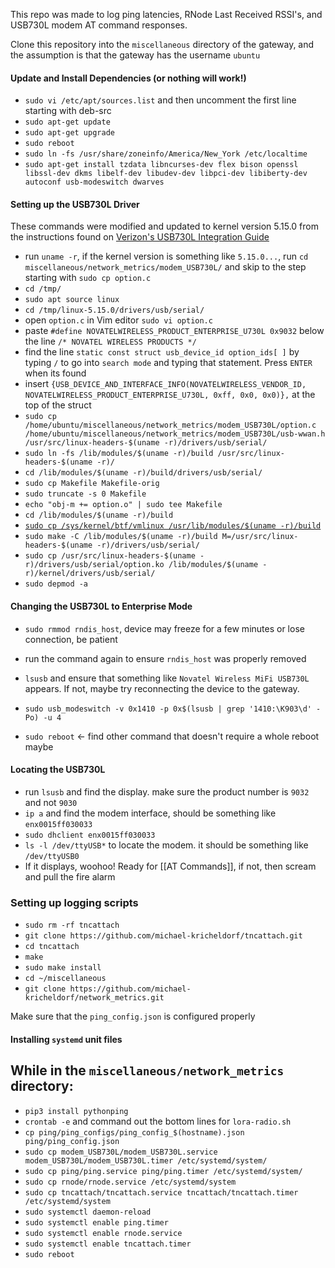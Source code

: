 This repo was made to log ping latencies, RNode Last Received RSSI's, and USB730L modem AT command responses.

Clone this repository into the `miscellaneous` directory of the gateway, and the assumption is that the gateway has the username `ubuntu`

#### Update and Install Dependencies (or nothing will work!)
 - `sudo vi /etc/apt/sources.list` and then uncomment the first line starting with deb-src
 - `sudo apt-get update`
 - `sudo apt-get upgrade`
 - `sudo reboot`
 - `sudo ln -fs /usr/share/zoneinfo/America/New_York /etc/localtime`
 - `sudo apt-get install tzdata libncurses-dev flex bison openssl libssl-dev dkms libelf-dev libudev-dev libpci-dev libiberty-dev autoconf usb-modeswitch dwarves`

#### Setting up the USB730L Driver
These commands were modified and updated to kernel version 5.15.0 from the instructions found on [Verizon's USB730L Integration Guide](https://scache.vzw.com/dam/support/pdf/verizon-usb730l-integration-guide.pdf)

 - run `uname -r`, if the kernel version is something like `5.15.0...`, run `cd miscellaneous/network_metrics/modem_USB730L/` and skip to the step starting with `sudo cp option.c`
 - `cd /tmp/`
 - `sudo apt source linux`
 - `cd /tmp/linux-5.15.0/drivers/usb/serial/`
 - open `option.c` in Vim editor `sudo vi option.c`
 - paste `#define NOVATELWIRELESS_PRODUCT_ENTERPRISE_U730L 0x9032` below the line `/* NOVATEL WIRELESS PRODUCTS */`
 - find the line `static const struct usb_device_id option_ids[ ]` by typing `/` to go into `search mode` and typing that statement. Press `ENTER` when its found
 - insert `{USB_DEVICE_AND_INTERFACE_INFO(NOVATELWIRELESS_VENDOR_ID, NOVATELWIRELESS_PRODUCT_ENTERPRISE_U730L, 0xff, 0x0, 0x0)},` at the top of the struct
 - `sudo cp /home/ubuntu/miscellaneous/network_metrics/modem_USB730L/option.c /home/ubuntu/miscellaneous/network_metrics/modem_USB730L/usb-wwan.h /usr/src/linux-headers-$(uname -r)/drivers/usb/serial/`
 - `sudo ln -fs /lib/modules/$(uname -r)/build /usr/src/linux-headers-$(uname -r)/`
 - `cd /lib/modules/$(uname -r)/build/drivers/usb/serial/`
 - `sudo cp Makefile Makefile-orig`
 - `sudo truncate -s 0 Makefile`
 - `echo "obj-m += option.o" | sudo tee Makefile`
 - `cd /lib/modules/$(uname -r)/build`
 - [`sudo cp /sys/kernel/btf/vmlinux /usr/lib/modules/$(uname -r)/build`](https://askubuntu.com/questions/1348250/skipping-btf-generation-xxx-due-to-unavailability-of-vmlinux-on-ubuntu-21-04)
 - `sudo make -C /lib/modules/$(uname -r)/build M=/usr/src/linux-headers-$(uname -r)/drivers/usb/serial/`
 - `sudo cp /usr/src/linux-headers-$(uname -r)/drivers/usb/serial/option.ko /lib/modules/$(uname -r)/kernel/drivers/usb/serial/`
 - `sudo depmod -a`

#### Changing the USB730L to Enterprise Mode
 - `sudo rmmod rndis_host`, device may freeze for a few minutes or lose connection, be patient
 - run the command again to ensure `rndis_host` was properly removed

 - `lsusb` and ensure that something like `Novatel Wireless MiFi USB730L` appears. If not, maybe try reconnecting the device to the gateway.
 - `sudo usb_modeswitch -v 0x1410 -p 0x$(lsusb | grep '1410:\K903\d' -Po) -u 4`
 - `sudo reboot` <- find other command that doesn't require a whole reboot maybe

#### Locating the USB730L 
 - run `lsusb` and find the display. make sure the product number is `9032` and not `9030`
 - `ip a` and find the modem interface, should be something like `enx0015ff030033`
 - `sudo dhclient enx0015ff030033`
 - `ls -l /dev/ttyUSB*` to locate the modem. it should be something like `/dev/ttyUSB0`
 - If it displays, woohoo! Ready for [[AT Commands]], if not, then scream and pull the fire alarm

### Setting up logging scripts
 - `sudo rm -rf tncattach`
 - `git clone https://github.com/michael-kricheldorf/tncattach.git`
 - `cd tncattach`
 - `make`
 - `sudo make install`
 - `cd ~/miscellaneous`
 - `git clone https://github.com/michael-kricheldorf/network_metrics.git`


Make sure that the `ping_config.json` is configured properly

#### Installing `systemd` unit files
While in the `miscellaneous/network_metrics` directory:
 - 
 - `pip3 install pythonping`
 - `crontab -e` and command out the bottom lines for `lora-radio.sh`
 - `cp ping/ping_configs/ping_config_$(hostname).json ping/ping_config.json`
 - `sudo cp modem_USB730L/modem_USB730L.service modem_USB730L/modem_USB730L.timer /etc/systemd/system/`
 - `sudo cp ping/ping.service ping/ping.timer /etc/systemd/system/`
 - `sudo cp rnode/rnode.service /etc/systemd/system`
 - `sudo cp tncattach/tncattach.service tncattach/tncattach.timer /etc/systemd/system`
 - `sudo systemctl daemon-reload`
 - `sudo systemctl enable ping.timer`
 - `sudo systemctl enable rnode.service`
 - `sudo systemctl enable tncattach.timer`
 - `sudo reboot`